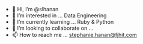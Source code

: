 - 👋 Hi, I’m @slhanan
- 👀 I’m interested in ... Data Engineering 
- 🌱 I’m currently learning ... Ruby & Python
- 💞️ I’m looking to collaborate on ... 
- 📫 How to reach me ... stephanie.hanan@fjhit.com

<!---
slhanan/slhanan is a ✨ special ✨ repository because its `README.md` (this file) appears on your GitHub profile.
You can click the Preview link to take a look at your changes.
--->
